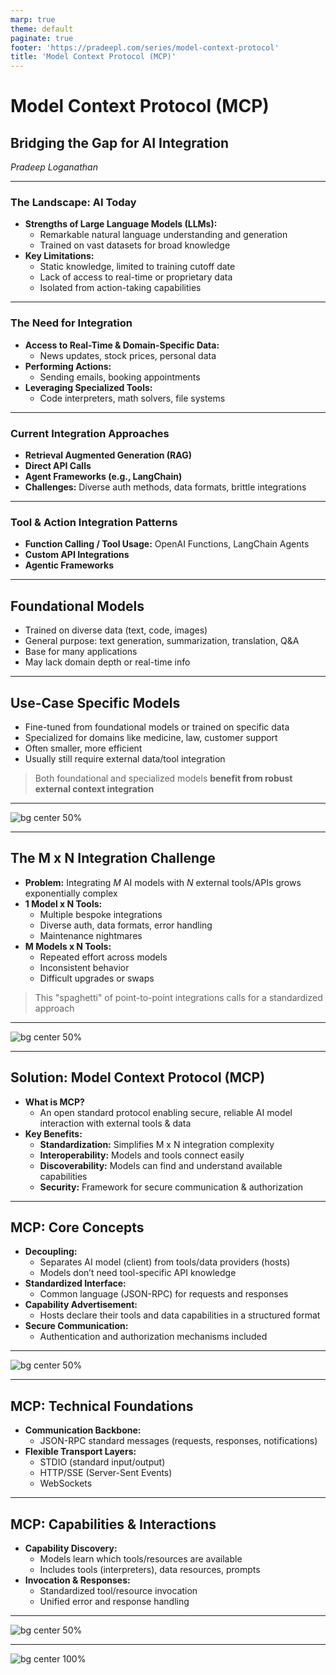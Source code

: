 ```yaml
---
marp: true
theme: default
paginate: true
footer: 'https://pradeepl.com/series/model-context-protocol'
title: 'Model Context Protocol (MCP)'
---
```


<style>
  section {
    font-size: 28px; /* Base font size */
  }
  section li {
    font-size: 0.9em; /* List items relative size */
    line-height: 1.4;
  }
  section p {
    font-size: 0.9em;
  }
  section h3 {
    font-size: 1.6em;
  }
</style>

# Model Context Protocol (MCP)
## Bridging the Gap for AI Integration  
_Pradeep Loganathan_

---

### The Landscape: AI Today  
* **Strengths of Large Language Models (LLMs):**  
  - Remarkable natural language understanding and generation  
  - Trained on vast datasets for broad knowledge  
* **Key Limitations:**  
  - Static knowledge, limited to training cutoff date  
  - Lack of access to real-time or proprietary data  
  - Isolated from action-taking capabilities  

---

### The Need for Integration  
* **Access to Real-Time & Domain-Specific Data:**  
  - News updates, stock prices, personal data  
* **Performing Actions:**  
  - Sending emails, booking appointments  
* **Leveraging Specialized Tools:**  
  - Code interpreters, math solvers, file systems  

---

### Current Integration Approaches  
* **Retrieval Augmented Generation (RAG)**  
* **Direct API Calls**  
* **Agent Frameworks (e.g., LangChain)**  
* **Challenges:** Diverse auth methods, data formats, brittle integrations  

---

### Tool & Action Integration Patterns  
* **Function Calling / Tool Usage:** OpenAI Functions, LangChain Agents  
* **Custom API Integrations**  
* **Agentic Frameworks**  

---

## Foundational Models  
* Trained on diverse data (text, code, images)  
* General purpose: text generation, summarization, translation, Q&A  
* Base for many applications  
* May lack domain depth or real-time info  

---

## Use-Case Specific Models  
* Fine-tuned from foundational models or trained on specific data  
* Specialized for domains like medicine, law, customer support  
* Often smaller, more efficient  
* Usually still require external data/tool integration  

> Both foundational and specialized models **benefit from robust external context integration**  

---

![bg center 50%](./images/foundational-specialized.png)

---

## The M x N Integration Challenge  

* **Problem:** Integrating *M* AI models with *N* external tools/APIs grows exponentially complex  
* **1 Model x N Tools:**  
  - Multiple bespoke integrations  
  - Diverse auth, data formats, error handling  
  - Maintenance nightmares  
* **M Models x N Tools:**  
  - Repeated effort across models  
  - Inconsistent behavior  
  - Difficult upgrades or swaps  

> This "spaghetti" of point-to-point integrations calls for a standardized approach  

---

![bg center 50%](./images/mxn-integration.png)

---

## Solution: Model Context Protocol (MCP)  

* **What is MCP?**  
  - An open standard protocol enabling secure, reliable AI model interaction with external tools & data  
* **Key Benefits:**  
  - **Standardization:** Simplifies M x N integration complexity  
  - **Interoperability:** Models and tools connect easily  
  - **Discoverability:** Models can find and understand available capabilities  
  - **Security:** Framework for secure communication & authorization  

---

## MCP: Core Concepts  

* **Decoupling:**  
  - Separates AI model (client) from tools/data providers (hosts)  
  - Models don’t need tool-specific API knowledge  
* **Standardized Interface:**  
  - Common language (JSON-RPC) for requests and responses  
* **Capability Advertisement:**  
  - Hosts declare their tools and data capabilities in a structured format  
* **Secure Communication:**  
  - Authentication and authorization mechanisms included  

---

![bg center 50%](./images/mcp-simplified.png)

---

## MCP: Technical Foundations  

* **Communication Backbone:**  
  - JSON-RPC standard messages (requests, responses, notifications)  
* **Flexible Transport Layers:**  
  - STDIO (standard input/output)  
  - HTTP/SSE (Server-Sent Events)  
  - WebSockets  

---

## MCP: Capabilities & Interactions  

* **Capability Discovery:**  
  - Models learn which tools/resources are available  
  - Includes tools (interpreters), data resources, prompts  
* **Invocation & Responses:**  
  - Standardized tool/resource invocation  
  - Unified error and response handling  

---

![bg center 50%](./images/MCP-interaction.png)

---

![bg center 100%](./images/mcp-acme-stock.png)

